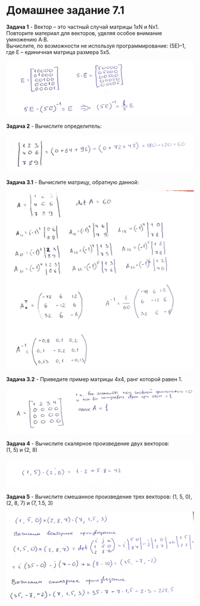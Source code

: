 # Домашнее задание 7.1
**Задача 1** - Вектор – это частный случай матрицы 1хN и Nх1.  
Повторите материал для векторов, уделяя особое внимание умножению A∙B.  
Вычислите, по возможности не используя программирование: (5Е)–1, где Е – единичная матрица размера 5х5.

![img 5.1](5.1.jpg)

**Задача 2** - Вычислите определитель:

![img 5.2](5.2.jpg)

**Задача 3.1** - Вычислите матрицу, обратную данной:

![img 5.3.1](5.3.1.jpg)

**Задача 3.2** - Приведите пример матрицы 4х4, ранг которой равен 1.

![img 5.3.2](5.3.2.jpg)

**Задача 4** - Вычислите скалярное произведение двух векторов:  
(1, 5)  и  (2, 8)

![img 5.4](5.4.jpg)

**Задача 5** - Вычислите смешанное произведение трех векторов:
(1, 5, 0), (2, 8, 7) и (7, 1.5, 3)

![img 5.5](5.5.jpg)
